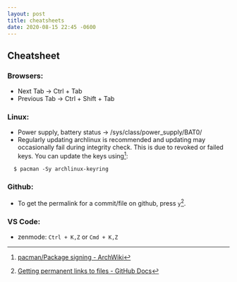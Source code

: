 ```yaml
---
layout: post
title: cheatsheets
date: 2020-08-15 22:45 -0600
---
```


## Cheatsheet

### Browsers:
- Next Tab -> Ctrl + Tab
- Previous Tab -> Ctrl + Shift + Tab

### Linux:
- Power supply, battery status -> /sys/class/power_supply/BAT0/
- Regularly updating archlinux is recommended and updating may occasionally fail during integrity check. This is due to revoked or failed keys. You can update the keys using[^1]:

```shell
  $ pacman -Sy archlinux-keyring
```
 
### Github:
- To get the permalink for a commit/file on github, press `y`[^2].

### VS Code:
- zenmode: `Ctrl + K,Z` or  `Cmd + K,Z` 

[^1]: [pacman/Package signing - ArchWiki](https://wiki.archlinux.org/title/Pacman/Package_signing)
[^2]: [Getting permanent links to files - GitHub Docs](https://docs.github.com/en/repositories/working-with-files/using-files/getting-permanent-links-to-files)

